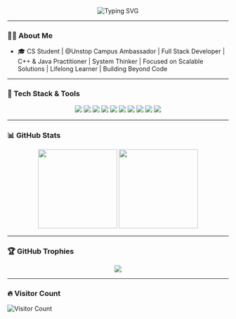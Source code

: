<!-- Profile Banner (optional) -->
<p align="center">
  <img src="https://readme-typing-svg.demolab.com?font=Fira+Code&size=28&pause=1000&color=F70000&width=435&lines=Hi+%F0%9F%91%8B+I'm+Saurabh;" alt="Typing SVG" />
</p>

---

### 👨‍💻 About Me
- 🎓 CS Student | @Unstop Campus Ambassador | Full Stack Developer | C++ & Java Practitioner | System Thinker | Focused on Scalable Solutions | Lifelong Learner | Building Beyond Code

---

### 🚀 Tech Stack & Tools

<div align="center">
  
<!-- Languages -->
<img src="https://img.shields.io/badge/C%2B%2B-00599C?style=for-the-badge&logo=c%2B%2B&logoColor=white" />
<img src="https://img.shields.io/badge/JavaScript-efd81d?style=for-the-badge&logo=javascript&logoColor=black" />
<img src="https://img.shields.io/badge/Python-3670A0?style=for-the-badge&logo=python&logoColor=white" />

<!-- Web -->
<img src="https://img.shields.io/badge/HTML-E44D26?style=for-the-badge&logo=html5&logoColor=white" />
<img src="https://img.shields.io/badge/CSS-1572B6?style=for-the-badge&logo=css3&logoColor=white" />
<img src="https://img.shields.io/badge/React-20232A?style=for-the-badge&logo=react&logoColor=61DAFB" />

<!-- Tools -->
<img src="https://img.shields.io/badge/Git-F05032?style=for-the-badge&logo=git&logoColor=white" />
<img src="https://img.shields.io/badge/Firebase-FFCA28?style=for-the-badge&logo=firebase&logoColor=black" />
<img src="https://img.shields.io/badge/Vercel-000?style=for-the-badge&logo=vercel&logoColor=white" />
<img src="https://img.shields.io/badge/VScode-0078d7?style=for-the-badge&logo=visual-studio-code&logoColor=white" />

</div>

---

### 📊 GitHub Stats

<div align="center">
  <img src="https://github-readme-stats.vercel.app/api?username=ssofficialgithub14&show_icons=true&theme=tokyonight" height="180" />
  <img src="https://github-readme-streak-stats.herokuapp.com/?user=ssofficialgithub14&theme=tokyonight" height="180"/>
</div>

---

### 🏆 GitHub Trophies
<p align="center">
  <img src="https://github-profile-trophy.vercel.app/?username=ssofficialgithub14&theme=onedark&no-frame=true&no-bg=true&margin-w=4" />
</p>

---

### 🔥 Visitor Count
![Visitor Count](https://komarev.com/ghpvc/?username=ssofficialgithub14&label=Visitors&color=0e75b6&style=flat)
